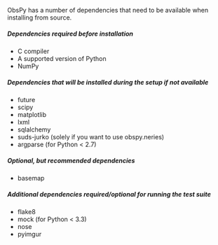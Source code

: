 ObsPy has a number of dependencies that need to be available when installing from source.

##### Dependencies required before installation

* C compiler
* A supported version of Python
* NumPy

##### Dependencies that will be installed during the setup if not available

* future
* scipy
* matplotlib
* lxml
* sqlalchemy
* suds-jurko (solely if you want to use obspy.neries)
* argparse (for Python < 2.7)

##### Optional, but recommended dependencies

* basemap

##### Additional dependencies required/optional for running the test suite
* flake8
* mock (for Python < 3.3)
* nose
* pyimgur